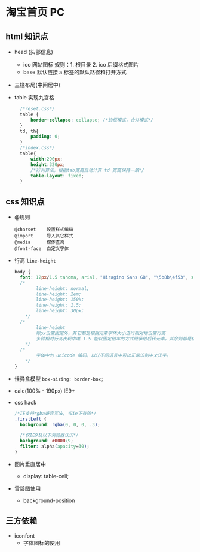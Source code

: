 # 淘宝首页 PC

## html 知识点

- head (头部信息)
  - ico 网站图标
    规则：1. 根目录 2. ico 后缀格式图片
  - base 默认链接
    a 标签的默认路径和打开方式

- 三栏布局(中间居中)

- table 实现九宫格
  ```CSS
    /*reset.css*/
    table {
        border-collapse: collapse; /*边框模式，合并模式*/
    }
    td, th{
        padding: 0;
    }
    /*index.css*/
    table{
        width:290px;
        height:320px;
        /*行列算法，根据tab宽高自动计算 td 宽高保持一致*/
        table-layout: fixed;
    }

  ```

## css 知识点

- @规则
  ```
  @charset    设置样式编码
  @import     导入其它样式
  @media      媒体查询
  @font-face  自定义字体
  ```
- 行高 `line-height`
  ```css
  body {
    font: 12px/1.5 tahoma, arial, "Hiragino Sans GB", "\5b8b\4f53", sans-serif;
    /* 
          line-height: normal;
          line-height: 2em;
          line-height: 150%;
          line-height: 1.5;
          line-height: 30px;
      */
    /* 
          line-height 
          除px设置固定外，其它都是根据元素字体大小进行相对地设置行高    
          多种相对行高表现中唯 1.5 能以固定倍率的方式继承给后代元素，其余则都是根据父级行高进行设置。 
      */
    /*
          字体中的 unicode 编码，以让不同语言中可以正常识别中文汉字。
      */
  }
  ```
- 怪异盒模型 `box-sizing: border-box;`

- calc(100% - 190px) IE9+

- css hack

  ```CSS
  /*IE支持rgba兼容写法, 仅ie下有效*/
  .firstLeft {
    background: rgba(0, 0, 0, .3);

    /*仅IE9及以下浏览器认识*/
    background: #0000\9;
    filter: alpha(apacity=30);
  }
  ```

- 图片垂直居中
  - display: table-cell;

- 雪碧图使用
  + background-position 

## 三方依赖

- iconfont
  - 字体图标的使用
